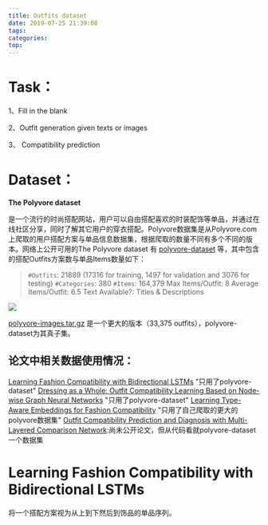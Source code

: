 ```yaml
---
title: Outfits dataset
date: 2019-07-25 21:39:08
tags:
categories:
top:
---
```


# Task：

1、Fill in the blank

2、Outfit generation given texts or images

3、 Compatibility prediction

<!-- more -->

# Dataset：

**The Polyvore dataset**

[Polyvore.com]: https://www.ssense.com/en-cn/women?utm_source=polyvore.com&amp;utm_medium=redirect

是一个流行的时尚搭配网站，用户可以自由搭配喜欢的时装配饰等单品，并通过在线社区分享，同时了解其它用户的穿衣搭配。Polyvore数据集是从Polyvore.com上爬取的用户搭配方案与单品信息数据集，根据爬取的数量不同有多个不同的版本。网络上公开可用的The Polyvore dataset 有 [polyvore-dataset](https://github.com/xthan/polyvore-datasepolyvore-datasett) 等，其中包含的搭配Outfits方案数与单品Items数量如下：

> `#Outfits`: 21889 (17316 for training, 1497 for validation and 3076 for testing)
> `#Categories`: 380
> `#Items`: 164,379
> Max Items/Outfit: 8
> Average Items/Outfit: 6.5
> Text Available?: Titles & Descriptions

![](2019-07-25-23-05-54.png)

[polyvore-images.tar.gz](https://drive.google.com/drive/folders/0B4Eo9mft9jwoVDNEWlhEbUNUSE0) 是一个更大的版本（33,375 outfits），polyvore-dataset为其真子集。


## 论文中相关数据使用情况：
[Learning Fashion Compatibility with Bidirectional LSTMs](https://arxiv.org/abs/1707.05691) "只用了polyvore-dataset"
[Dressing as a Whole: Outfit Compatibility Learning Based on Node-wise Graph Neural Networks](https://arxiv.org/abs/1902.08009) "只用了polyvore-dataset"
[Learning Type-Aware Embeddings for Fashion Compatibility](https://arxiv.org/abs/1803.09196) "只用了自己爬取的更大的polyvore数据集"
[Outfit Compatibility Prediction and Diagnosis with Multi-Layered Comparison Network](https://github.com/WangXin93/fashion_compatibility_mcn):尚未公开论文，但从代码看就polyvore-dataset一个数据集

<!--
**The Fashion-Gen Outfits dataset**



**Amazon products dataset** -->

# Learning Fashion Compatibility with Bidirectional LSTMs
将一个搭配方案视为从上到下然后到饰品的单品序列。